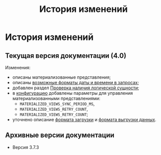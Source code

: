 ﻿---
layout: default
title: История изменений
nav_order: 2
has_children: false
has_toc: false
---

# История изменений

## Текущая версия документации (4.0)

Изменения:
* описаны материализованные представления;
* описаны [возможные форматы даты и времени в запросах](../Справочная_информация/Запросы_SQLplus/SELECT/SELECT.md#форматы-даты-и-времени);
* добавлен раздел [Проверка наличия логической сущности](../Работа_с_системой/Управление_схемой_данных/Проверка_наличия_логической_сущности/Проверка_наличия_логической_сущности.md);
* в [конфигурацию](../Эксплуатация/Конфигурация/Конфигурация.md) добавлены параметры для управления 
  материализованными представлениями: 
  * `MATERIALIZED_VIEWS_SYNC_PERIOD_MS`,
  * `MATERIALIZED_VIEWS_RETRY_COUNT`, 
  * `MATERIALIZED_VIEWS_RETRY_COUNT`;
* уточнено описание [формата загрузки](../Справочная_информация/Формат_загрузки_данных/Формат_загрузки_данных.md) 
  и [формата выгрузки данных](../Справочная_информация/Формат_выгрузки_данных/Формат_выгрузки_данных.md).

## Архивные версии документации

* Версия 3.7.3